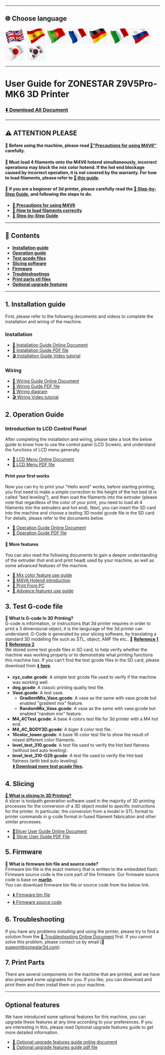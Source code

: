 [M4V6_PRECAUTION]: https://github.com/ZONESTAR3D/Upgrade-kit-guide/blob/main/HOTEND/M4/M4_V6/M4V6_Precaution.md
[Z9V5MK6_STEPBYSTEP]: https://github.com/ZONESTAR3D/Z9/blob/main/Z9V5/Z9V5-MK6/step_by_step.md
[Z9V5MK6_LOADFILAMENT]: https://github.com/ZONESTAR3D/Z9/blob/main/Z9V5/Z9V5-MK6/2.Operation/Operation.md#load-filaments
[Z9V5MK6_OPTION]: https://github.com/ZONESTAR3D/Z9/blob/main/Z9V5/Z9V5-MK6/OptionalFeatures.md
[LINK_M4V6]: https://github.com/ZONESTAR3D/Upgrade-kit-guide/blob/main/HOTEND/M4/M4_V6
[LINK_MIX_FEATURE]: https://github.com/ZONESTAR3D/Document-and-User-Guide/blob/master/Mixing_Color
[LINK_FIRMWARE]: https://github.com/ZONESTAR3D/Firmware/blob/master/Z9/Z9V5/bin/Z9V5Pro-MK6
[LINK_SOURCECODE]: https://github.com/ZONESTAR3D/source-code-for-3d-printer
[LINK_TROUBLESHOOTING]: https://github.com/ZONESTAR3D/Z9/blob/main/Z9V5/Z9V5_FAQ
[M4_TEST_GCODE]: https://github.com/ZONESTAR3D/Slicing-Guide/blob/master/PrusaSlicer/test_gcode/M4/readme.md
[GCODE_REF1]: https://beginner3dprinting.com/what-is-g-code-in-3d-printing/
[GCODE_REF2]: https://www.reprap.org/wiki/G-code

----
## <a id="choose-language">:globe_with_meridians: Choose language </a>
[![](../lanpic/EN.png)](./readme.md)
[![](../lanpic/ES.png)](./readme_es.md)
[![](../lanpic/PT.png)](./readme_pt.md)
[![](../lanpic/FR.png)](./readme_fr.md)
[![](../lanpic/DE.png)](./readme_de.md)
[![](../lanpic/IT.png)](./readme_it.md)
[![](../lanpic/RU.png)](./readme_ru.md)
[![](../lanpic/JP.png)](./readme_jp.md)
[![](../lanpic/KR.png)](./readme_kr.md)

----
# User Guide for ZONESTAR Z9V5Pro-MK6 3D Printer 
### [:arrow_down: Download All Document](https://downgit.github.io/#/home?url=https://github.com/ZONESTAR3D/Z9/tree/main/Z9V5/FZ9V5-MK6) 

----
## :warning: ATTENTION PLEASE
#### :loudspeaker: Before using the machine, please read [:book:"Precautions for using M4V6"][M4V6_PRECAUTION] carefully.
#### :loudspeaker: Must load 4 filaments onto the M4V6 hotend simultaneously, incorrect operationa may block the mix color hotend. If the hot end blockage caused by incorrect operation, it is not covered by the warranty. For how to load filaments, please refer to [:book: this guide][Z9V5MK6_LOADFILAMENT].
#### :loudspeaker: If you are a beginner of 3d printer, please carefully read the [:book: Step-by-Step Guide][Z9V5MK6_STEPBYSTEP], and following the steps to do.   
- [:book: **Precautions for using M4V6**][M4V6_PRECAUTION]
- [:book: **How to load filaments correctly**][Z9V5MK6_LOADFILAMENT]
- [:book: **Step-by-Step Guide**][Z9V5MK6_STEPBYSTEP] 

------
## :book: Contents
- [**Installation guide**](#a1)  
- [**Operation guide**](#a2)  
- [**Test gcode files**](#a3)
- [**Slicing software**](#a4)
- [**Firmware**](#a5)
- [**Troubleshootings**](#a6)
- [**Print parts stl files**](#a7)
- [**Optional upgrade features**](#a8)

-----
## <a id="a1"> 1. Installation guide </a>
First, please refer to the following documents and videos to complete the installation and wiring of the machine.
### Installation   
- [:book: Installation Guide Online Document](./1.Installation/Installation.md) 
- [:blue_book: Installation Guide PDF file](./1.Installation/Installation.pdf) 
- [:clapper: Installation Guide Video tutorial](https://youtu.be/TGHUVzV1Pg4)   
### Wiring    
- [:book: Wiring Guide Online Document](./1.Installation/Wiring.md) 
- [:blue_book: Wiring Guide PDF file](./1.Installation/Wiring.pdf) 
- [:art: Wiring diagram](./1.Installation/Z9V5Pro_Wiring_Diagram.jpg) 
- [:clapper: Wiring Video tutorial](https://youtu.be/tQQNLDOpdQU)

## <a id="a2"> 2. Operation Guide </a>
### **Introduction to LCD Control Panel**     
After completing the installation and wiring, please take a look the below guide to know how to use the control panel (LCD Screen), and understand the functions of LCD menu generally.      
- [:book: LCD Menu Online Document](./2.Operation/LCDMENU_Description.md)    
- [:blue_book: LCD Menu PDF file](./2.Operation/LCDMENU_Description.pdf)    
#### **Print your first works**     
Now you can try to print your "Hello word" works, before starting printing, you first need to make a simple correction to the height of the hot bed (it is called "bed leveling"), and then load the filaments into the extruder (please note that regardless of the color of your print, you need to load all 4 filaments into the extruders and hot end). Next, you can insert the SD card into the machine and choose a testing 3D model gcode file in the SD card. For details, please refer to the documents below.     
- [:book: Operation Guide Online Document](./2.Operation/Operation.md) 
- [:blue_book: Operation Guide PDF file](./2.Operation/Operation.pdf) 
#### :page_with_curl: More features
You can also read the following documents to gain a deeper understanding of the extruder (hot end and print head) used by your machine, as well as some advanced features of the machine.      
- [:book: Mix color feature use guide][LINK_MIX_FEATURE]     
- [:book: M4V6 Hotend introduction][LINK_M4V6] 
- [:book: Print From PC](./2.Operation/PrintFromPC/readme.md)   
- [:book: Advance features use guide](./2.Operation/Advance_Features.md)    

## <a id="a3"> 3. Test G-code file </a>
**:pencil: What Is G-code In 3D Printing?**    
G-code is information, or instructions that 3d printer requires in order to print a 3 dimensional object, it is the langurage of the 3d printer can understand. G-Code is generated by your slicing software, by translating a standard 3D modelling file such as STL, object, AMF file etc..  :page_with_curl: [**Reference 1**][GCODE_REF1]  :page_with_curl: [**Reference 2**][GCODE_REF2]      
We stored some test gcode files in SD card, to help verify whether the machine was working properly or to demonstrate what printing functions this machine has. If you can't find the test gcode files in the SD card, please download from [:arrow_down: **here**](./3.TestGcode/Test_gcode.zip).
- **xyz_cube.gcode**: A simple test gcode file used to verify if the machine was working well.  
- **dog.gcode**: A classic printing quality test file. 
- **Vase.gcode**: A test vase.      
  - **GradientMix_Vase.gcode**: A vase as the same with vase.gcode but enabled "gradient mix" feature.
  - **RandomMix_Vase.gcode**: A vase as the same with vase.gcode but enabled "random mix" feature.
- **M4_4CTest.gcode**: A base 4 colors test file for 3d printer with a M4 hot end.
- **M4_4C_BODY3D.gcode**: A biger 4 color test file.   
- **16color_tower.gcode**: A base 16 color test file to show the result of mixed different color filaments. 
- **level_test_310.gcode**: A test file used to verify the Hot bed flatness (without bed auto leveling). 
- **level_test_310-G29.gcode**: A test file used to verify the Hot bed flatness (with bed auto leveling).     
**[:arrow_down: Download more test gcode files][M4_TEST_GCODE].**
 
## <a id="a4"> 4. Slicing </a>
**[:pencil: What is slicing In 3D Printing?](https://en.wikipedia.org/wiki/Slicer_(3D_printing))**             
A slicer is toolpath generation software used in the majority of 3D printing processes for the conversion of a 3D object model to specific instructions for the printer. In particular, the conversion from a model in STL format to printer commands in g-code format in fused filament fabrication and other similar processes.   
- [:book:Slicer User Guide Online Document](./4.Slicing/readme.md)    
- [:blue_book: Slicer User Guide PDF File](./4.Slicing/Slicing.pdf)   

## <a id="a5"> 5. Firmware </a>
**:pencil: What is firmware bin file and source code?**    
Firmware bin file is the exact memory that is written to the embedded flash.        
Firmware source code is the core part of the firmware. Our firmware source code is base on [**marlin**](https://www.marlinfw.org).  
You can download firmware bin file or source code from the below link.  
- [:arrow_down: Firmware bin file][LINK_FIRMWARE]   
- [:arrow_down: Firmware source code][LINK_SOURCECODE]     

## <a id="a6"> 6. Troubleshooting </a>
If you have any problems installing and using the printer, please try to find a solution from the [:book: Troubleshooting Online Document][LINK_TROUBLESHOOTING] first. If you cannot solve this problem, please contact us by email (:email: support@zonestar3d.com).      

## <a id="a7"> 7. Print Parts </a>
There are several components on the machine that are printed, and we have also prepared some upgrades for you. If you like, you can download and print them and then install them on your machine.

-----
## <a id="a8"> Optional features </a>
We have introduced some optional features for this machine, you can upgrade these features at any time according to your preferences. If you are interesting in this, please read Optional upgrade features guide to get more detailed information.
- [:book: Optional upgrade features guide online document][Z9V5MK6_OPTION]
- [:blue_book: Optional upgrade features guide pdf file](./OptionalFeatures.pdf)

